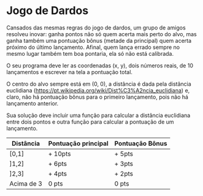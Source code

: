 # Jogo de Dardos #

Cansados das mesmas regras do jogo de dardos, um grupo de amigos resolveu inovar: ganha pontos não só quem acerta mais perto do alvo, mas ganha também uma pontuação bônus (metade da principal) quem acerta próximo do último lançamento. Afinal, quem lança errado sempre no mesmo lugar também tem boa pontaria, ela só não está calibrada.

O seu programa deve ler as coordenadas (x, y), dois números reais, de 10 lançamentos e escrever na tela a pontuação total.

O centro do alvo sempre está em (0, 0), a distância é dada pela distância euclidiana (https://pt.wikipedia.org/wiki/Dist%C3%A2ncia_euclidiana) e, claro, não há pontuação bônus para o primeiro lançamento, pois não há lançamento anterior.

Sua solução deve incluir uma função para calcular a distância euclidiana entre dois pontos e outra função para calcular a pontuação de um lançamento.

| Distância         |Pontuação principal | Pontuação Bônus |
|-------------------|--------------------|------------------
|    [0,1]          |     + 10pts        |+ 5pts           |
|    ]1,2]          |  + 6pts            |+ 3pts           |
|    ]2,3]          |  + 4pts            |+ 2pts           |
|    Acima de 3     |  0 pts             | 0 pts           |
